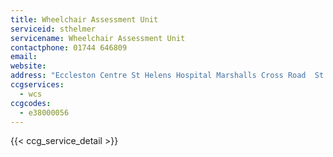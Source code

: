 ```yaml
---
title: Wheelchair Assessment Unit
serviceid: sthelmer
servicename: Wheelchair Assessment Unit
contactphone: 01744 646809
email: 
website: 
address: "Eccleston Centre St Helens Hospital Marshalls Cross Road  St Helens Merseyside WA9 3DA"
ccgservices:
  - wcs
ccgcodes:
  - e38000056
---
```


{{< ccg_service_detail >}}
